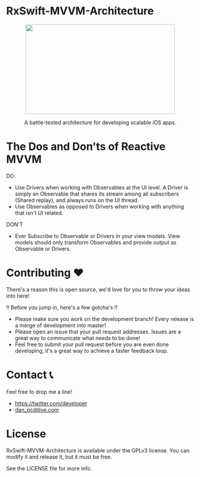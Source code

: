 # RxSwift-MVVM-Architecture

<div align="center">
  <img src="http://imgur.com/32h6nVA.png" height="240" width="400">
  <p>A battle-tested architecture for developing scalable iOS apps.</p>
</div>

# The Dos and Don'ts of Reactive MVVM
DO
  - Use Drivers when working with Observables at the UI level. A Driver is simply an Observable that shares its stream among all subscribers (Shared replay), and always runs on the UI thread.
  - Use Observables as opposed to Drivers when working with anything that isn't UI related.
  
DON'T
  - Ever Subscribe to Observable or Drivers in your view models. View models should only transform Observables and provide output as Observable or Drivers.
  
# Contributing ❤️
There's a reason this is open source, we'd love for you to throw your ideas into here!

‼️ Before you jump in, here's a few gotcha's ‼️

- Please make sure you work on the development branch! Every release is a merge of development into master!
- Please open an issue that your pull request addresses. Issues are a great way to communicate what needs to be done!
- Feel free to submit your pull request before you are even done developing, it's a great way to achieve a faster feedback loop.

# Contact 📞
Feel free to drop me a line!
- https://twitter.com/deveIoper
- dan_pc@live.com

# License
RxSwift-MVVM-Architecture is available under the GPLv3 license. You can modify it and release it, but it must be free.

See the LICENSE file for more info.
